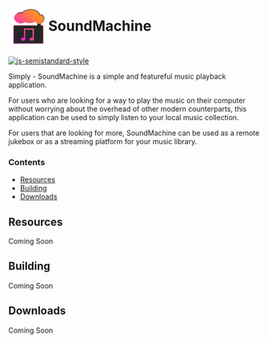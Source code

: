 

# <img src="app/imgs/iconV2.png" height="80px" width="80px" align="center" alt="SoundMachine Icon">SoundMachine

[![js-semistandard-style](https://cdn.rawgit.com/flet/semistandard/master/badge.svg)](https://github.com/Flet/semistandard)

Simply - SoundMachine is a simple and featureful music playback application.

For users who are looking for a way to play the music on their computer without worrying
about the overhead of other modern counterparts, this application can be used to simply
listen to your local music collection.

For users that are looking for more, SoundMachine can be used as a remote jukebox or
as a streaming platform for your music library.

### Contents
- [Resources](#resources)
- [Building](#building)
- [Downloads](#downloads)

## Resources

Coming Soon

## Building

Coming Soon

## Downloads

Coming Soon
